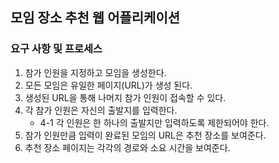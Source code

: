 ## 모임 장소 추천 웹 어플리케이션

### 요구 사항 및 프로세스
1. 참가 인원을 지정하고 모임을 생성한다.
2. 모든 모임은 유일한 페이지(URL)가 생성 된다.
3. 생성된 URL을 통해 나머지 참가 인원이 접속할 수 있다.
4. 각 참가 인원은 자신의 출발지를 입력한다.
   - 4-1 각 인원은 한 하나의 출발지만 입력하도록 제한되어야 한다.
5. 참가 인원만큼 입력이 완료된 모임의 URL은 추천 장소를 보여준다.
6. 추천 장소 페이지는 각각의 경로와 소요 시간을 보여준다.
